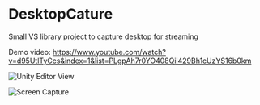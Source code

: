 # DesktopCature
Small VS library project to capture desktop for streaming

Demo video: https://www.youtube.com/watch?v=d95UtlTyCcs&index=1&list=PLgpAh7r0YO408Qii429Bh1cUzYS16b0km

![Unity Editor View](https://github.com/nfynt/DesktopCature/blob/master/scr.PNG?raw=true)

![Screen Capture](https://github.com/nfynt/DesktopCature/blob/master/scrn.PNG?raw=true)
